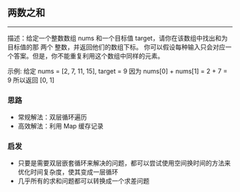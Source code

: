 ## 两数之和

---

描述：给定一个整数数组 nums 和一个目标值 target，请你在该数组中找出和为目标值的那 两个 整数，并返回他们的数组下标。
你可以假设每种输入只会对应一个答案。但是，你不能重复利用这个数组中同样的元素。

示例: 给定 nums = [2, 7, 11, 15], target = 9
因为 nums[0] + nums[1] = 2 + 7 = 9 所以返回 [0, 1]

### 思路

- 常规解法：双层循环遍历
- 高效解法：利用 Map 缓存记录

### 启发

- 只要是需要双层嵌套循环来解决的问题，都可以尝试使用空间换时间的方法来优化时间复杂度，使其变成一层循环
- 几乎所有的求和问题都可以转换成一个求差问题

